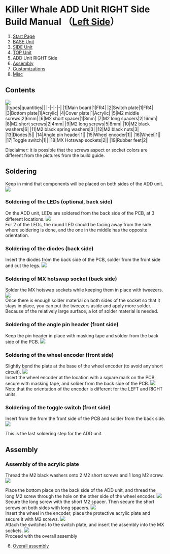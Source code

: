 
# Killer Whale ADD Unit RIGHT Side Build Manual （[Left Side](../leftside/5_ADD.md)）

1. [Start Page](../README_EN.md)
2. [BASE Unit](../rightside/2_BASE.md)
3. [SIDE Unit](../rightside/3_SIDE_TRACKBALL.md)
4. [TOP Unit](../rightside/4_TOP.md)
5. ADD Unit RIGHT Side
6. [Assembly](../rightside/6_ASSEMBLE.md)
7. [Customizations](../rightside/7_CUSTOM.md)
8. [Misc](../rightside/8_MISC.md)

## Contents
![](../img/add/IMG_4929.jpg)    
||types|quantities||
|-|-|-|-|
|1|Main board|1|FR4|
|2|Switch plate|1|FR4|
|3|Bottom plate|1|Acrylic|
|4|Cover plate|1|Acrylic|
|5|M2 middle screws|2|6mm|
|6|M2 short spacer|1|8mm|
|7|M2 long spacers|2|16mm|
|8|M2 short screws|2|4mm|
|9|M2 long screws|5|8mm|
|10|M2 black washers|6|
|11|M2 black spring washers|3|
|12|M2 black nuts|3|
|13|Diodes|5||
|14|Angle pin header|1||
|15|Wheel encoder|1||
|16|Wheel|1||
|17|Toggle switch|1||
|18|MX Hotswap sockets|2||
|19|Rubber feet|2||

Disclaimer: it is possible that the screws aspect or socket colors are different from the pictures from the build guide.

## Soldering
Keep in mind that components will be placed on both sides of the ADD unit.
![](../img/add/IMG_4931.jpg)  
### Soldering of the LEDs (optional, back side)  
On the ADD unit, LEDs are soldered from the back side of the PCB, at 3 different locations.
![](../img/add/IMG_6183.jpg)  
For 2 of the LEDs, the round LED should be facing away from the side where soldering is done, and the one in the middle has the opposite orientation.

### Soldering of the diodes (back side)
Insert the diodes from the back side of the PCB, solder from the front side and cut the legs.
![](../img/add/IMG_6186.jpg)  

### Soldering of MX hotswap socket (back side)
Solder the MX hotswap sockets while keeping them in place with tweezers.
![](../img/add/IMG_6190.jpg)  
Once there is enough solder material on both sides of the socket so that it stays in place, you can put the tweezers aside and apply more solder.
Because of the relatively large surface, a lot of solder material is needed.

### Soldering of the angle pin header (front side)
Keep the pin header in place with masking tape and solder from the back side of the PCB.
![](../img/add/IMG_7182.jpg)  

### Soldering of the wheel encoder (front side)
Slightly bend the plate at the base of the wheel encoder (to avoid any short circuit). 
![](../img/wheel/IMG_4976.jpg)  
Insert the wheel encoder at the location with a square mark on the PCB, secure with masking tape, and solder from the back side of the PCB.
![](../img/add/IMG_4981.jpg)  
Note that the orientation of the encoder is different for the LEFT and RIGHT units.

### Soldering of the toggle switch (front side)
Insert from the from the front side of the PCB and solder from the back side.
![](../img/add/IMG_4991.jpg)  

This is the last soldering step for the ADD unit.

## Assembly
### Assembly of the acrylic plate
Thread the M2 black washers onto 2 M2 short screws and 1 long M2 screw.  
![](../img/add/IMG_5027.jpg)  

Place the bottom place on the back side of the ADD unit, and thread the long M2 screw through the hole on the other side of the wheel encoder.
![](../img/add/IMG_5005.jpg)  
Secure the long screw with the short M2 spacer.
Then secure the short screws on both sides with long spacers.
![](../img/add/IMG_5010.jpg)  
Insert the wheel in the encoder, place the protective acrylic plate and secure it with M2 screws. 
![](../img/add/IMG_5014.jpg)  
Attach the switches to the switch plate, and insert the assembly into the MX sockets.
![](../img/add/IMG_5016.jpg)  
Proceed with the overall assembly

6. [Overall assembly](../rightside/6_ASSEMBLE.md)
